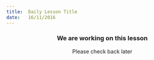 ```yaml
---
title:  Daily Lesson Title
date:   16/11/2016
---
```


### <center>We are working on this lesson</center> 

 <center>Please check back later</center>